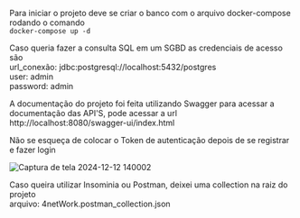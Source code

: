 Para iniciar o projeto deve se criar o banco com o arquivo docker-compose rodando o comando\
```docker-compose up -d```

Caso queria fazer a consulta SQL em um SGBD as credenciais de acesso são\
  url_conexão: jdbc:postgresql://localhost:5432/postgres\
  user: admin\
  password: admin

A documentação do projeto foi feita utilizando Swagger para acessar a documentação das API'S, pode acessar a url 
  http://localhost:8080/swagger-ui/index.html

Não se esqueça de colocar o Token de autenticação depois de se registrar e fazer login
  
![Captura de tela 2024-12-12 140002](https://github.com/user-attachments/assets/8d498cf6-2e56-4306-a293-078d896d3361)

Caso queira utilizar Insominia ou Postman, deixei uma collection na raiz do projeto \
  arquivo: 4netWork.postman_collection.json

